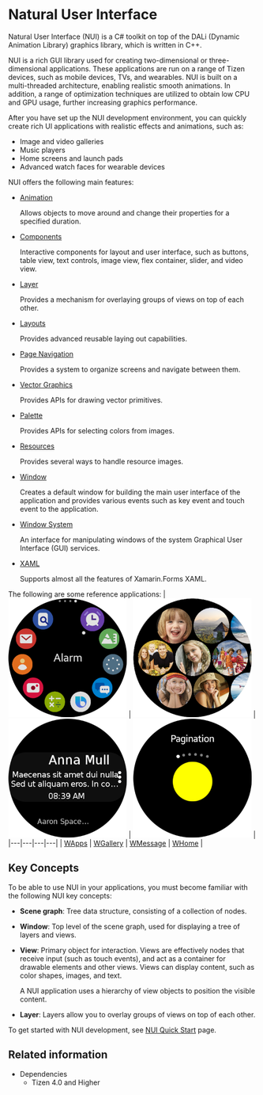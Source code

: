 # Natural User Interface

Natural User Interface (NUI) is a C\# toolkit on top of the DALi (Dynamic Animation Library) graphics library, which is written in C++.

NUI is a rich GUI library used for creating two-dimensional or three-dimensional applications. These applications are run on a range of Tizen devices, such as mobile devices, TVs, and wearables. NUI is built on a multi-threaded architecture, enabling realistic smooth animations. In addition, a range of optimization techniques are utilized to obtain low CPU and GPU usage, further increasing graphics performance.

After you have set up the NUI development environment, you can quickly create rich UI applications with realistic effects and animations, such as:  

-   Image and video galleries
-   Music players
-   Home screens and launch pads
-   Advanced watch faces for wearable devices

NUI offers the following main features:

- [Animation](animation.md)

  Allows objects to move around and change their properties for a specified duration.

- [Components](ui-components.md)

  Interactive components for layout and user interface, such as buttons, table view, text controls, image view, flex container, slider, and video view.

- [Layer](layer.md)

  Provides a mechanism for overlaying groups of views on top of each other.

- [Layouts](layouts.md)

  Provides advanced reusable laying out capabilities.

- [Page Navigation](nui-components/page-navigation/page-navigation.md)

  Provides a system to organize screens and navigate between them.

- [Vector Graphics](vectorgraphics/Overview.md)

  Provides APIs for drawing vector primitives.

- [Palette](palette.md)

  Provides APIs for selecting colors from images.

- [Resources](resources.md)

  Provides several ways to handle resource images.

- [Window](window.md)

  Creates a default window for building the main user interface of the application and provides various events such as key event and touch event to the application.

- [Window System](tizenshell.md)

  An interface for manipulating windows of the system Graphical User Interface (GUI) services.

- [XAML](xaml/xaml-overview.md)

  Supports almost all the features of Xamarin.Forms XAML.

The following are some reference applications:
| ![WApps](./media/sample_wapps.png) | ![WGallery](./media/sample_wgallery.png) | ![WMessage](./media/sample_wmessage.png) | ![WHome](./media/sample_whome.png) |
|---|---|---|---|
| [WApps](https://github.com/dalihub/nui-demo/tree/master/wearable-samples/ReferenceApplication/WApps) | [WGallery](https://github.com/dalihub/nui-demo/tree/master/wearable-samples/ReferenceApplication/WGallery) | [WMessage](https://github.com/dalihub/nui-demo/tree/master/wearable-samples/ReferenceApplication/WMessage) | [WHome](https://github.com/dalihub/nui-demo/tree/master/wearable-samples/ReferenceApplication/WHome) |

<a name="concepts"></a>
## Key Concepts

To be able to use NUI in your applications, you must become familiar with the following NUI key concepts:

-   **Scene graph**: Tree data structure, consisting of a collection of nodes.
-   **Window**: Top level of the scene graph, used for displaying a tree of layers and views.
-   **View**: Primary object for interaction. Views are effectively nodes that receive input (such as touch events), and act as a container for drawable elements and other views. Views can display content, such as color shapes, images, and text.

    A NUI application uses a hierarchy of view objects to position the visible content.

-   **Layer**: Layers allow you to overlay groups of views on top of each other.

To get started with NUI development, see [NUI Quick Start](../../../get-started/first-app.md) page.

## Related information
- Dependencies
  -   Tizen 4.0 and Higher
